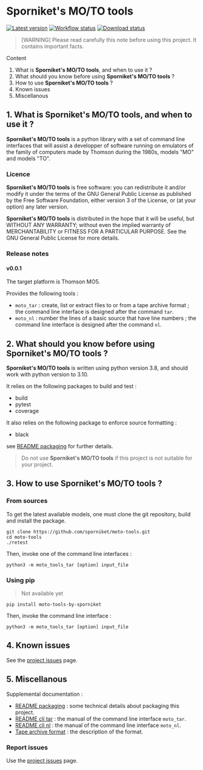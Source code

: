 # Sporniket's MO/TO tools

[![Latest version](https://img.shields.io/pypi/v/moto-tools-by-sporniket)](https://pypi.org/project/moto-tools-by-sporniket/releases)
[![Workflow status](https://img.shields.io/github/workflow/status/sporniket/moto-tools/Python%20package)](https://github.com/sporniket/moto-tools/actions/workflows/python-package.yml)
[![Download status](https://img.shields.io/pypi/dm/moto-tools-by-sporniket)](https://pypi.org/project/moto-tools-by-sporniket/)

> [WARNING] Please read carefully this note before using this project. It contains important facts.

Content

1. What is **Sporniket's MO/TO tools**, and when to use it ?
2. What should you know before using **Sporniket's MO/TO tools** ?
3. How to use **Sporniket's MO/TO tools** ?
4. Known issues
5. Miscellanous

## 1. What is **Sporniket's MO/TO tools**, and when to use it ?

**Sporniket's MO/TO tools** is a python library with a set of command line interfaces that will assist a developper of software running on emulators of the family of computers made by Thomson during the 1980s, models "MO" and models "TO".


### Licence

**Sporniket's MO/TO tools** is free software: you can redistribute it and/or modify it under the terms of the GNU General Public License as published by the Free Software Foundation, either version 3 of the License, or (at your option) any later version.

**Sporniket's MO/TO tools** is distributed in the hope that it will be useful, but WITHOUT ANY WARRANTY; without even the implied warranty of MERCHANTABILITY or FITNESS FOR A PARTICULAR PURPOSE. See the GNU General Public License for more details.

### Release notes

#### v0.0.1

The target platform is Thomson MO5. 

Provides the following tools :

* `moto_tar` : create, list or extract files to or from a tape archive format ; the command line interface is designed after the command `tar`.
* `moto_nl` : number the lines of a basic source that have line numbers ; the command line interface is designed after the command `nl`.

## 2. What should you know before using **Sporniket's MO/TO tools** ?

**Sporniket's MO/TO tools** is written using python version 3.8, and should work with python version to 3.10.

It relies on the following packages to build and test :

* build
* pytest
* coverage

It also relies on the following package to enforce source formatting :

* black

see [README packaging](https://github.com/sporniket/moto-tools/blob/main/README-packaging.md) for further details.

> Do not use **Sporniket's MO/TO tools** if this project is not suitable for your project.

## 3. How to use **Sporniket's MO/TO tools** ?

### From sources

To get the latest available models, one must clone the git repository, build and install the package.

	git clone https://github.com/sporniket/moto-tools.git
	cd moto-tools
	./retest

Then, invoke one of the command line interfaces :

```
python3 -m moto_tools_tar [option] input_file
```

### Using pip

> Not available yet

```
pip install moto-tools-by-sporniket
```

Then, invoke the command line interface :

```
python3 -m moto_tools_tar [option] input_file
```

## 4. Known issues
See the [project issues](https://github.com/sporniket/moto-tools/issues) page.

## 5. Miscellanous

Supplemental documentation :

* [README packaging](https://github.com/sporniket/moto-tools/blob/main/README-packaging.md) : some technical details about packaging this project.
* [README cli tar](https://github.com/sporniket/moto-tools/blob/main/README-cli-tar.md) : the manual of the command line interface `moto_tar`.
* [README cli nl](https://github.com/sporniket/moto-tools/blob/main/README-cli-nl.md) : the manual of the command line interface `moto_nl`.
* [Tape archive format](http://pulkomandy.tk/wiki/doku.php?id=documentations:monitor:tape.format) : the description of the format.

### Report issues
Use the [project issues](https://github.com/sporniket/moto-tools/issues) page.
